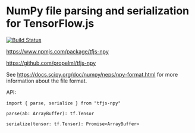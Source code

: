 # NumPy file parsing and serialization for TensorFlow.js

[![Build Status](https://travis-ci.org/propelml/tfjs-npy.svg?branch=master)](https://travis-ci.org/propelml/tfjs-npy)

https://www.npmjs.com/package/tfjs-npy

https://github.com/propelml/tfjs-npy

See https://docs.scipy.org/doc/numpy/neps/npy-format.html for more information
about the file format.

API:

    import { parse, serialize } from "tfjs-npy"

    parse(ab: ArrayBuffer): tf.Tensor

    serialize(tensor: tf.Tensor): Promise<ArrayBuffer>


